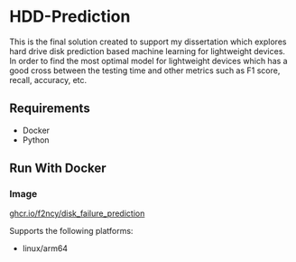 # HDD-Prediction

This is the final solution created to support my dissertation which explores hard drive disk prediction based machine learning for lightweight devices. In order to find the most optimal model for lightweight devices which has a good cross between the testing time and other metrics such as F1 score, recall, accuracy, etc.

## Requirements
- Docker
- Python

## Run With Docker
### Image
[ghcr.io/f2ncy/disk_failure_prediction](https://ghcr.io/f2ncy/disk_failure_prediction)

Supports the following platforms:
- linux/arm64


